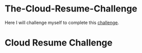 # The-Cloud-Resume-Challenge
Here I will challenge myself to complete this [challenge](https://cloudresumechallenge.dev/docs/the-challenge/aws/).

# Cloud Resume Challenge 
